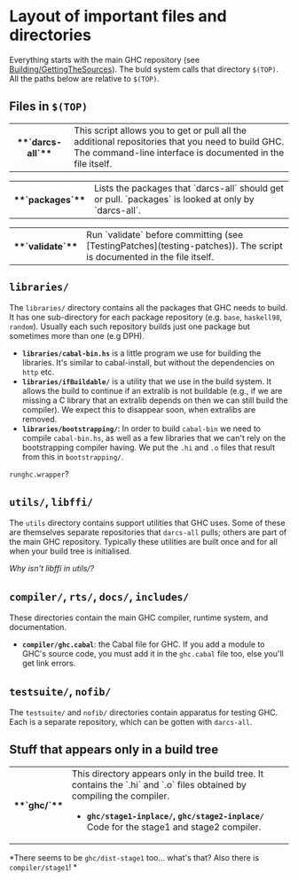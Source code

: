 # Layout of important files and directories


Everything starts with the main GHC repository (see [Building/GettingTheSources](building/getting-the-sources)).   The buld system calls that directory `$(TOP)`.  All the paths below are relative to `$(TOP)`.

## Files in `$(TOP)`

<table><tr><th>**`darcs-all`**</th>
<td>
This script allows you to get or pull all the additional repositories that you need to build GHC.  The command-line interface is documented in the file itself.
</td></tr></table>

<table><tr><th>**`packages`**</th>
<td>
Lists the packages that `darcs-all` should get or pull.  `packages` is looked at only by `darcs-all`.
</td></tr></table>

<table><tr><th>**`validate`**</th>
<td>Run `validate` before committing (see [TestingPatches](testing-patches)).  The script is documented in the file itself.
</td></tr></table>

## `libraries/`


The `libraries/` directory contains all the packages that GHC needs to build.  It has one sub-directory for each package repository (e.g. `base`, `haskell98`, `random`). Usually each such repository builds just one package but sometimes more than one (e.g DPH).

- **`libraries/cabal-bin.hs`** is a little program we use for building the libraries. It's similar to cabal-install, but without the dependencies on `http` etc.
- **`libraries/ifBuildable/`** is a utility that we use in the build system. It allows the build to continue if an extralib is not buildable (e.g., if we are missing a C library that an extralib depends on then we can still build the compiler). We expect this to disappear soon, when extralibs are removed.
- **`libraries/bootstrapping/`**: In order to build `cabal-bin` we need to compile `cabal-bin.hs`, as well as a few libraries that we can't rely on the bootstrapping compiler having. We put the `.hi` and `.o` files that result from this in `bootstrapping/`.

`runghc.wrapper`?

## `utils/`, `libffi/`


The `utils` directory contains support utilities that GHC uses.  Some of these are themselves separate repositories that `darcs-all` pulls; others are part of the main GHC repository.  Typically these utilities are built once and for all when your build tree is initialised.

*Why isn't libffi in utils/?*

## `compiler/`, `rts/`, `docs/`, `includes/`


These directories contain the main GHC compiler, runtime system, and documentation.

- **`compiler/ghc.cabal`**: the Cabal file for GHC.  If you add a module to GHC's source code, you must add it in the `ghc.cabal` file too, else you'll get link errors.

## `testsuite/`, `nofib/`


The `testsuite/` and `nofib/` directories contain apparatus for testing GHC.  Each is a separate repository, which can be gotten with `darcs-all`.

## Stuff that appears only in a build tree

<table><tr><th>**`ghc/`**</th>
<td>
This directory appears only in the build tree. It contains the `.hi` and `.o` files obtained by compiling the compiler.

- **`ghc/stage1-inplace/`, `ghc/stage2-inplace/`**
  Code for the stage1 and stage2 compiler.

</td></tr></table>

*There seems to be `ghc/dist-stage1` too... what's that?  Also there is `compiler/stage1`!
*